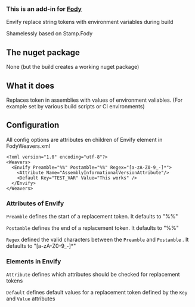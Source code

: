### This is an add-in for [Fody](https://github.com/Fody/Fody/) 

Envify replace string tokens with environment variables during build

Shamelessly based on Stamp.Fody

## The nuget package

None (but the build creates a working nuget package)

## What it does 

Replaces token in assemblies with values of environment valiables. (For example set by various build scripts or CI environments)

## Configuration

All config options are attributes en children of Envify element in FodyWeavers.xml

~~~~
<?xml version="1.0" encoding="utf-8"?>
<Weavers>
  <Envify Preamble="%%" Postamble="%%" Regex="[a-zA-Z0-9_-]*">
    <Attribute Name="AssemblyInformationalVersionAttribute"/>
    <Default Key="TEST_VAR" Value="This works" />
  </Envify>
</Weavers>
~~~~

### Attributes of Envify

`Preamble` defines the start of a replacement token. It defaults to "%%"

`Postamble` defines the end of a replacement token. It defaults to "%%"

`Regex` defined the valid characters between the `Preamble` and `Postamble` . It defaults to "[a-zA-Z0-9_-]*"

### Elements in Envify

`Attribute` defines which attributes should be checked for replacement tokens

`Default` defines default values for a replacement token defined by the `Key` and `Value` attributes